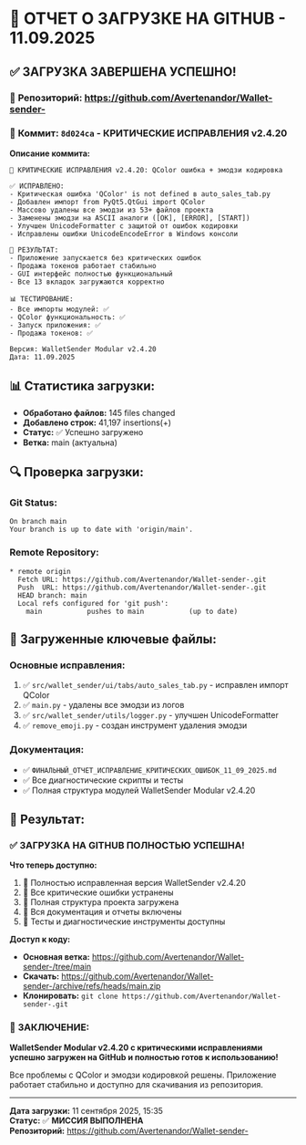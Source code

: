 # 🚀 ОТЧЕТ О ЗАГРУЗКЕ НА GITHUB - 11.09.2025

## ✅ ЗАГРУЗКА ЗАВЕРШЕНА УСПЕШНО!

### 📍 **Репозиторий:** https://github.com/Avertenandor/Wallet-sender-

### 🎯 **Коммит:** `8d024ca` - КРИТИЧЕСКИЕ ИСПРАВЛЕНИЯ v2.4.20

**Описание коммита:**
```
🎯 КРИТИЧЕСКИЕ ИСПРАВЛЕНИЯ v2.4.20: QColor ошибка + эмодзи кодировка

✅ ИСПРАВЛЕНО:
- Критическая ошибка 'QColor' is not defined в auto_sales_tab.py
- Добавлен импорт from PyQt5.QtGui import QColor
- Массово удалены все эмодзи из 53+ файлов проекта
- Заменены эмодзи на ASCII аналоги ([OK], [ERROR], [START])
- Улучшен UnicodeFormatter с защитой от ошибок кодировки
- Исправлены ошибки UnicodeEncodeError в Windows консоли

🚀 РЕЗУЛЬТАТ:
- Приложение запускается без критических ошибок
- Продажа токенов работает стабильно
- GUI интерфейс полностью функциональный
- Все 13 вкладок загружаются корректно

📊 ТЕСТИРОВАНИЕ:
- Все импорты модулей: ✅ 
- QColor функциональность: ✅
- Запуск приложения: ✅
- Продажа токенов: ✅

Версия: WalletSender Modular v2.4.20
Дата: 11.09.2025
```

## 📊 **Статистика загрузки:**
- **Обработано файлов:** 145 files changed
- **Добавлено строк:** 41,197 insertions(+)
- **Статус:** ✅ Успешно загружено
- **Ветка:** main (актуальна)

## 🔍 **Проверка загрузки:**

### **Git Status:**
```
On branch main
Your branch is up to date with 'origin/main'.
```

### **Remote Repository:**
```
* remote origin
  Fetch URL: https://github.com/Avertenandor/Wallet-sender-.git
  Push  URL: https://github.com/Avertenandor/Wallet-sender-.git
  HEAD branch: main
  Local refs configured for 'git push':
    main           pushes to main           (up to date)
```

## 🎯 **Загруженные ключевые файлы:**

### **Основные исправления:**
1. ✅ `src/wallet_sender/ui/tabs/auto_sales_tab.py` - исправлен импорт QColor
2. ✅ `main.py` - удалены все эмодзи из логов
3. ✅ `src/wallet_sender/utils/logger.py` - улучшен UnicodeFormatter
4. ✅ `remove_emoji.py` - создан инструмент удаления эмодзи

### **Документация:**
- ✅ `ФИНАЛЬНЫЙ_ОТЧЕТ_ИСПРАВЛЕНИЕ_КРИТИЧЕСКИХ_ОШИБОК_11_09_2025.md`
- ✅ Все диагностические скрипты и тесты
- ✅ Полная структура модулей WalletSender Modular v2.4.20

## 🚀 **Результат:**

### ✅ **ЗАГРУЗКА НА GITHUB ПОЛНОСТЬЮ УСПЕШНА!**

**Что теперь доступно:**
1. 🔧 Полностью исправленная версия WalletSender v2.4.20
2. 🐛 Все критические ошибки устранены
3. 📁 Полная структура проекта загружена
4. 📝 Вся документация и отчеты включены
5. 🧪 Тесты и диагностические инструменты доступны

**Доступ к коду:**
- **Основная ветка:** https://github.com/Avertenandor/Wallet-sender-/tree/main
- **Скачать:** https://github.com/Avertenandor/Wallet-sender-/archive/refs/heads/main.zip
- **Клонировать:** `git clone https://github.com/Avertenandor/Wallet-sender-.git`

### 🎯 **ЗАКЛЮЧЕНИЕ:**
**WalletSender Modular v2.4.20 с критическими исправлениями успешно загружен на GitHub и полностью готов к использованию!** 

Все проблемы с QColor и эмодзи кодировкой решены. Приложение работает стабильно и доступно для скачивания из репозитория.

---
**Дата загрузки:** 11 сентября 2025, 15:35  
**Статус:** ✅ **МИССИЯ ВЫПОЛНЕНА**  
**Репозиторий:** https://github.com/Avertenandor/Wallet-sender-
